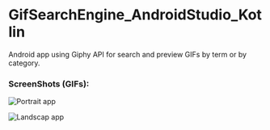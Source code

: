 # GifSearchEngine_AndroidStudio_Kotlin

Android app using Giphy API for search and preview GIFs by term or by category.

### ScreenShots (GIFs):

![Portrait app](https://media.giphy.com/media/5bdMBoqmZL1FY77Rva/giphy.gif)

![Landscap app](https://media.giphy.com/media/FZcYUiLQTqlRYpTC6j/giphy.gif)
